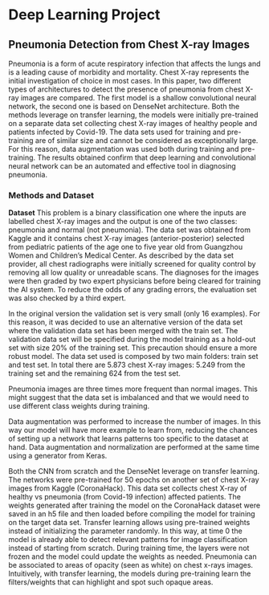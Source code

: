 # Deep Learning Project
## Pneumonia Detection from Chest X-ray Images

Pneumonia is a form of acute respiratory infection that affects the lungs and is a leading cause of morbidity and mortality. Chest X-ray represents the initial investigation of choice in most cases. In this paper, two different types of architectures to detect the presence of pneumonia from chest X-ray images are compared. The first model is a shallow convolutional neural network, the second one is based on DenseNet architecture. Both the methods leverage on transfer learning, the models were initially pre-trained on a separate data set collecting chest X-ray images of healthy people and patients infected by Covid-19. The data sets used for training and pre-training are of similar size and cannot be considered as exceptionally large. For this reason, data augmentation was used both during training and pre-training. The results obtained confirm that deep learning and convolutional neural network can be an automated and effective tool in diagnosing pneumonia.

### Methods and Dataset
**Dataset**
This problem is a binary classification one where the inputs are labelled chest X-ray images and the output is one of the two classes: pneumonia and normal (not pneumonia). 
The data set was obtained from Kaggle and it contains chest X-ray images (anterior-posterior) selected from pediatric patients of the age one to five year old from Guangzhou Women and Children’s Medical Center. As described by the data set provider, all chest radiographs were initially screened for quality control by removing all low quality or unreadable scans. The diagnoses for the images were then graded by two expert physicians before being cleared for training the AI system. To reduce the odds of any grading errors, the evaluation set was also checked by a third expert.

In the original version the validation set is very small (only 16 examples). For this reason, it was decided to use an alternative version of the data set where the validation data set has been merged with the train set. The validation data set will be specified during the model training as a hold-out set with size 20% of the training set. This precaution should ensure a more robust model.
The data set used is composed by two main folders: train set and test set. In total there are 5.873 chest X-ray images: 5.249 from the training set and the remaining 624 from the test set. 

Pneumonia images are three times more frequent than normal images. This might suggest that the data set is imbalanced and that we would need to use different class weights during training.

Data augmentation was performed to increase the number of images. In this way our model will have more example to learn from, reducing the chances of setting up a network that learns patterns too specific to the dataset at hand. Data augmentation and normalization are performed at the same time using a generator from Keras.

Both the CNN from scratch and the DenseNet leverage on transfer learning. The networks were pre-trained for 50 epochs on another set of chest X-ray images from Kaggle (CoronaHack). This data set collects chest X-ray of healthy vs pneumonia (from Covid-19 infection) affected patients. The weights generated after training the model on the CoronaHack dataset were saved in an h5 file and then loaded before compiling the model for training on the target data set. Transfer learning allows using pre-trained weights instead of initializing the parameter randomly. In this way, at time 0 the model is already able to detect relevant patterns for image classification instead of starting from scratch. During training time, the layers were not frozen and the model could update the weights as needed.
Pneumonia can be associated to areas of opacity (seen as white) on chest x-rays images. Intuitively, with transfer learning, the models during pre-training learn the filters/weights that can highlight and spot such opaque areas. 

